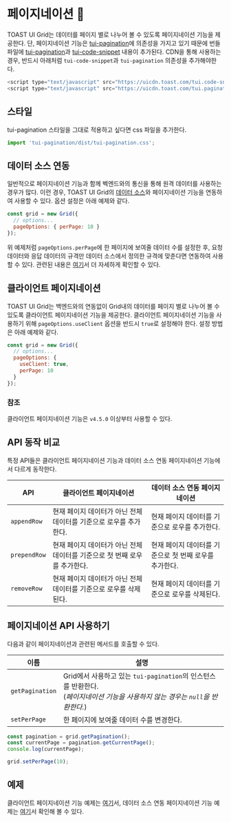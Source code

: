 # 페이지네이션 📖

TOAST UI Grid는 데이터를 페이지 별로 나누어 볼 수 있도록 페이지네이션 기능을 제공한다. 단, 페이지네이션 기능은 [tui-pagination](https://github.com/nhn/tui.pagination)에 의존성을 가지고 있기 때문에 번들 파일에 [tui-pagination](https://github.com/nhn/tui.pagination)과 [tui-code-snippet](https://github.com/nhn/tui.code-snippet) 내용이 추가된다. CDN을 통해 사용하는 경우, 반드시 아래처럼 `tui-code-snippet`과 `tui-pagination` 의존성을 추가해야한다.

```js
<script type="text/javascript" src="https://uicdn.toast.com/tui.code-snippet/v1.5.0/tui-code-snippet.js"></script>
<script type="text/javascript" src="https://uicdn.toast.com/tui.pagination/v3.3.0/tui-pagination.js"></script>
```

## 스타일

tui-pagination 스타일을 그대로 적용하고 싶다면 css 파일을 추가한다.

```js
import 'tui-pagination/dist/tui-pagination.css';
```

## 데이터 소스 연동

일반적으로 페이지네이션 기능과 함께 벡엔드와의 통신을 통해 원격 데이터를 사용하는 경우가 많다. 이런 경우, TOAST UI Grid의 [데이터 소스](https://github.com/nhn/tui.grid/blob/master/packages/toast-ui.grid/docs/ko/data-source.md)와 페이지네이션 기능을 연동하여 사용할 수 있다. 옵션 설정은 아래 예제와 같다.

```js
const grid = new Grid({
  // options...
  pageOptions: { perPage: 10 }
});
```

위 예제처럼 `pageOptions.perPage`에 한 페이지에 보여줄 데이터 수를 설정한 후, 요청 데이터와 응답 데이터의 규격만 데이터 소스에서 정의한 규격에 맞춘다면 연동하여 사용할 수 있다. 관련된 내용은 [여기](https://github.com/nhn/tui.grid/blob/master/packages/toast-ui.grid/docs/ko/data-source.md)서 더 자세하게 확인할 수 있다.


## 클라이언트 페이지네이션

TOAST UI Grid는 백엔드와의 연동없이 Grid내의 데이터를 페이지 별로 나누어 볼 수 있도록 클라이언트 페이지네이션 기능을 제공한다. 클라이언트 페이지네이션 기능을 사용하기 위해 `pageOptions.useClient` 옵션을 반드시 `true`로 설정해야 한다. 설정 방법은 아래 예제와 같다.

```js
const grid = new Grid({
  // options...
  pageOptions: {
    useClient: true,
    perPage: 10
  }
});
```

### 참조
클라이언트 페이지네이션 기능은 `v4.5.0` 이상부터 사용할 수 있다.

## API 동작 비교

특정 API들은 클라이언트 페이지네이션 기능과 데이터 소스 연동 페이지네이션 기능에서 다르게 동작한다.

| API | 클라이언트 페이지네이션 | 데이터 소스 연동 페이지네이션 |
| --- | --- | --- |
| `appendRow` | 현재 페이지 데이터가 아닌 전체 데이터를 기준으로 로우를 추가한다. | 현재 페이지 데이터를 기준으로 로우를 추가한다. |
| `prependRow` | 현재 페이지 데이터가 아닌 전체 데이터를 기준으로 첫 번째 로우를 추가한다. | 현재 페이지 데이터를 기준으로 첫 번째 로우를 추가한다. |
| `removeRow` | 현재 페이지 데이터가 아닌 전체 데이터를 기준으로 로우를 삭제된다. | 현재 페이지 데이터를 기준으로 로우를 삭제된다. |


## 페이지네이션 API 사용하기

다음과 같이 페이지네이션과 관련된 메서드를 호출할 수 있다.

| 이름 | 설명 |
| --- | --- |
| `getPagination` | Grid에서 사용하고 있는 `tui-pagination`의 인스턴스를 반환한다. <br>(*페이지네이션 기능을 사용하지 않는 경우는 `null`을 반환한다.*) | 
| `setPerPage` | 한 페이지에 보여줄 데이터 수를 변경한다. | 

```js
const pagination = grid.getPagination();
const currentPage = pagination.getCurrentPage();
console.log(currentPage);

grid.setPerPage(10);
```

## 예제

클라이언트 페이지네이션 기능 예제는 [여기](http://nhn.github.io/tui.grid/latest/tutorial-example23-client-pagination)서, 데이터 소스 연동 페이지네이션 기능 예제는 [여기](https://nhn.github.io/tui.grid/latest/tutorial-example10-data-source)서 확인해 볼 수 있다.
